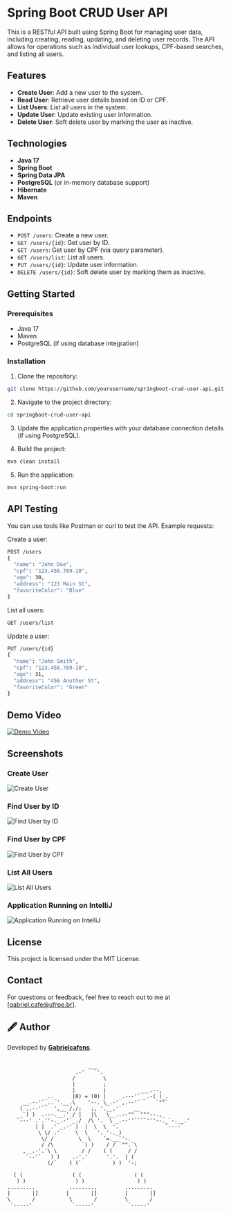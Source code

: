 # Spring Boot CRUD User API

This is a RESTful API built using Spring Boot for managing user data, including creating, reading, updating, and deleting user records. The API allows for operations such as individual user lookups, CPF-based searches, and listing all users.

## Features

- **Create User**: Add a new user to the system.
- **Read User**: Retrieve user details based on ID or CPF.
- **List Users**: List all users in the system.
- **Update User**: Update existing user information.
- **Delete User**: Soft delete user by marking the user as inactive.
  
## Technologies

- **Java 17**
- **Spring Boot**
- **Spring Data JPA**
- **PostgreSQL** (or in-memory database support)
- **Hibernate**
- **Maven**

## Endpoints

- `POST /users`: Create a new user.
- `GET /users/{id}`: Get user by ID.
- `GET /users`: Get user by CPF (via query parameter).
- `GET /users/list`: List all users.
- `PUT /users/{id}`: Update user information.
- `DELETE /users/{id}`: Soft delete user by marking them as inactive.

## Getting Started

### Prerequisites

- Java 17
- Maven
- PostgreSQL (if using database integration)

### Installation

1. Clone the repository:

```bash
git clone https://github.com/yourusername/springboot-crud-user-api.git
```

2. Navigate to the project directory:

```bash
cd springboot-crud-user-api
```

3. Update the application.properties with your database connection details (if using PostgreSQL).

4. Build the project:

```bash
mvn clean install
```
5. Run the application:

```bash
mvn spring-boot:run
```
## API Testing

You can use tools like Postman or curl to test the API. Example requests:

Create a user:

```bash
POST /users
{
  "name": "John Doe",
  "cpf": "123.456.789-10",
  "age": 30,
  "address": "123 Main St",
  "favoriteColor": "Blue"
}
```
List all users:

```bash
GET /users/list
```

Update a user:

```bash
PUT /users/{id}
{
  "name": "John Smith",
  "cpf": "123.456.789-10",
  "age": 31,
  "address": "456 Another St",
  "favoriteColor": "Green"
}
```
## Demo Video

[![Demo Video](https://img.youtube.com/vi/nsaZfQFc3W-sZydM5e9uHHJQVIGVhhTe/0.jpg)](https://drive.google.com/file/d/1nsaZfQFc3W-sZydM5e9uHHJQVIGVhhTe/view?usp=sharing)

## Screenshots

### Create User
![Create User](https://drive.google.com/uc?id=1F1Vihv5XT_p8KUJGU5kHiHUmxqQ6OQTR)

### Find User by ID
![Find User by ID](https://drive.google.com/uc?id=1XzyJTB1GDWDuhBM9aXc8iAlSnN7y2zB9)

### Find User by CPF
![Find User by CPF](https://drive.google.com/uc?id=1PPfmJSWHjGpA_rVydOIsLi-kr8NnJ4Rd)

### List All Users
![List All Users](https://drive.google.com/uc?id=1X0BLn8QEnZ3EQfQLm98zWzzD9EVj4aNl)

### Application Running on IntelliJ
![Application Running on IntelliJ](https://drive.google.com/uc?id=1O4-NNEOLlbNTzjd8hmVBquIDOgrqvIq3)

## License

This project is licensed under the MIT License.

## Contact
For questions or feedback, feel free to reach out to me at [gabriel.cafe@ufrpe.br].

## 🖋️ Author

Developed by **[Gabrielcafens](https://github.com/Gabrielcafens)**.


```                         ___

                          ___
                      .-'   `'.
                     /         \
                     |         ;
                     |         |           ___.--,
            _.._     |0) = (0) |    _.---'`__.-( (_.
     __.--'`_.. '.__.\    '--. \_.-' ,.--'`     `""`
    ( ,.--'`   ',__ /./;   ;, '.__.'`    __
    _`) )  .---.__.' / |   |\   \__..--""  """--.,_
   `---' .'.''-._.-'`_./  /\ '.  \ _.--''````'''--._`-.__.'
         | |  .' _.-' |  |  \  \  '.               `----`
          \ \/ .'     \  \   '. '-._)
           \/ /        \  \    `=.__`'-.
           / /\         `) )    / / `"".`\
     , _.-'.'\ \        / /    ( (     / /
      `--'`   ) )    .-'.'      '.'.  | (
             (/`    ( (`          ) )  '-;    
            
  ( (                ( (                 ( (                
   ) )                ) )                 ) )               
.........           .........         .........           
|       |]         |       |]         |       |]                
\       /           \       /         \       /              
 `-----'             `-----'           `-----'  
